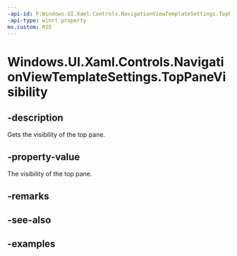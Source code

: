 ```yaml
---
-api-id: P:Windows.UI.Xaml.Controls.NavigationViewTemplateSettings.TopPaneVisibility
-api-type: winrt property
ms.custom: RS5
---
```


<!-- Property syntax.
public Visibility TopPaneVisibility { get; }
-->

# Windows.UI.Xaml.Controls.NavigationViewTemplateSettings.TopPaneVisibility

## -description

Gets the visibility of the top pane.

## -property-value

The visibility of the top pane.

## -remarks

## -see-also

## -examples

